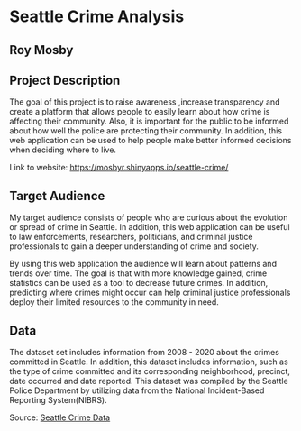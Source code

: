 # Seattle Crime Analysis
## Roy Mosby


## Project Description

The goal of this project is to raise awareness ,increase transparency and create a platform that allows people to easily learn about how crime is affecting their community. Also, it is important for the public to be informed about how well the police are protecting their community. In addition, this web application can be used to help people make better informed decisions when deciding where to live. 

Link to website: https://mosbyr.shinyapps.io/seattle-crime/


## Target Audience

My target audience consists of people who are curious about the evolution or spread of crime in Seattle. In addition, this web application can be useful to law enforcements, researchers, politicians, and criminal justice professionals to gain a deeper understanding of crime and society.

By using this web application the audience will learn about patterns and trends over time. The goal is that with more knowledge gained, crime statistics can be used as a tool to decrease future crimes. In addition, predicting where crimes might occur can help criminal justice professionals deploy their limited resources to the community in need. 


## Data

The dataset set includes information from 2008 - 2020 about the crimes committed in Seattle. In addition, this dataset includes information, such as the type of crime committed and its corresponding neighborhood, precinct, date occurred and date reported. This dataset was compiled by the Seattle Police Department by utilizing data from the National Incident-Based Reporting System(NIBRS).

Source: [Seattle Crime Data](https://www.seattle.gov/police/information-and-data/public-data-sets)
